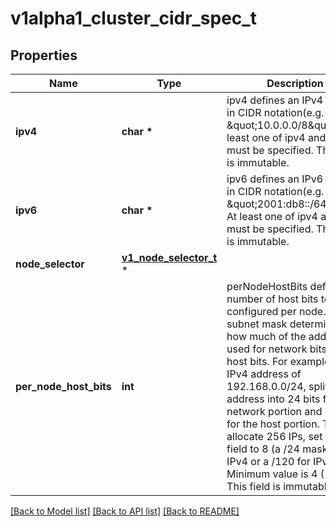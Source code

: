 # v1alpha1_cluster_cidr_spec_t

## Properties
Name | Type | Description | Notes
------------ | ------------- | ------------- | -------------
**ipv4** | **char \*** | ipv4 defines an IPv4 IP block in CIDR notation(e.g. \&quot;10.0.0.0/8\&quot;). At least one of ipv4 and ipv6 must be specified. This field is immutable. | [optional] 
**ipv6** | **char \*** | ipv6 defines an IPv6 IP block in CIDR notation(e.g. \&quot;2001:db8::/64\&quot;). At least one of ipv4 and ipv6 must be specified. This field is immutable. | [optional] 
**node_selector** | [**v1_node_selector_t**](v1_node_selector.md) \* |  | [optional] 
**per_node_host_bits** | **int** | perNodeHostBits defines the number of host bits to be configured per node. A subnet mask determines how much of the address is used for network bits and host bits. For example an IPv4 address of 192.168.0.0/24, splits the address into 24 bits for the network portion and 8 bits for the host portion. To allocate 256 IPs, set this field to 8 (a /24 mask for IPv4 or a /120 for IPv6). Minimum value is 4 (16 IPs). This field is immutable. | 

[[Back to Model list]](../README.md#documentation-for-models) [[Back to API list]](../README.md#documentation-for-api-endpoints) [[Back to README]](../README.md)


